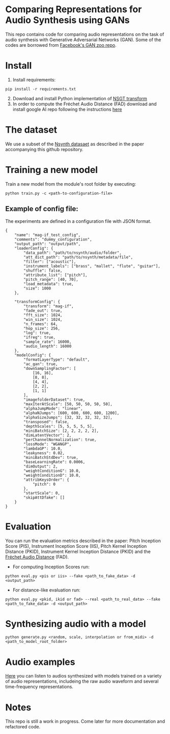 # Comparing Representations for Audio Synthesis using GANs
This repo contains code for comparing audio representations on the task of audio synthesis with Generative Adversarial Networks (GAN). Some of the codes are borrowed from [Facebook's GAN zoo repo](https://github.com/facebookresearch/pytorch_GAN_zoo).
# Install
1) Install requirements:

```
pip install -r requirements.txt
```
2) Download and install Python implementation of [NSGT transform](https://github.com/grrrr/nsgt) 
3) In order to compute the Fréchet Audio Distance (FAD) download and install google AI repo following the instructions [here](https://github.com/google-research/google-research/tree/master/frechet_audio_distance)

# The dataset
We use a subset of the [Nsynth datasaet](https://magenta.tensorflow.org/datasets/nsynth) as described in the paper accompanying this github repository.
# Training a new model
Train a new model from the module's root folder by executing:
```
python train.py -c <path-to-configuration-file>
```
## Example of config file:
The experiments are defined in a configuration file with JSON format.
```
{
    "name": "mag-if_test_config",
    "comments": "dummy_configuration",
    "output_path": "output/path",
    "loaderConfig": {
        "data_path": "path/to/nsynth/audio/folder",
        "att_dict_path": "path/to/nsynth/metadata/file",
        "filter": ["acoustic"],
        "instrument_labels": ["brass", "mallet", "flute", "guitar"],
        "shuffle": false,
        "attribute_list": ["pitch"],
        "pitch_range": [40, 70],
        "load_metadata": true,
        "size": 1000
    },
        
    "transformConfig": {
    	"transform": "mag-if",
        "fade_out": true,
        "fft_size": 1024,
        "win_size": 1024,
        "n_frames": 64,
        "hop_size": 256,
        "log": true,
        "ifreq": true,
        "sample_rate": 16000,
        "audio_length": 16000
    },
    "modelConfig": {
        "formatLayerType": "default",
        "ac_gan": true,
        "downSamplingFactor": [
            [16, 16],
            [8, 8],
            [4, 4],
            [2, 2],
            [1, 1]
        ],
        "imagefolderDataset": true,
        "maxIterAtScale": [50, 50, 50, 50, 50],
        "alphaJumpMode": "linear",
        "alphaNJumps": [600, 600, 600, 600, 1200],
        "alphaSizeJumps": [32, 32, 32, 32, 32],
        "transposed": false,
        "depthScales": [5, 5, 5, 5, 5],
        "miniBatchSize": [2, 2, 2, 2, 2],
        "dimLatentVector": 2,
        "perChannelNormalization": true,
        "lossMode": "WGANGP",
        "lambdaGP": 10.0,
        "leakyness": 0.02,
        "miniBatchStdDev": true,
        "baseLearningRate": 0.0006,
        "dimOutput": 2,
        "weightConditionG": 10.0,
        "weightConditionD": 10.0,
        "attribKeysOrder": {
            "pitch": 0
        },
        "startScale": 0,
        "skipAttDfake": []
    }
}

```

# Evaluation
You can run the evaluation metrics described in the paper: Pitch Inception Score (PIS), Instrument Inception Score (IIS), Pitch Kernel Inception Distance (PKID), Instrument Kernel Inception Distance (PKID) and the [Fréchet Audio Distance](https://arxiv.org/abs/1812.08466) (FAD).

* For computing Inception Scores run:
```
python eval.py <pis or iis> --fake <path_to_fake_data> -d <output_path>
```

* For distance-like evaluation run:
```
python eval.py <pkid, ikid or fad> --real <path_to_real_data> --fake <path_to_fake_data> -d <output_path>
```

# Synthesizing audio with a model
```
python generate.py <random, scale, interpolation or from_midi> -d <path_to_model_root_folder>
```
# Audio examples
[Here](https://sites.google.com/view/audio-synthesis-with-gans/p%C3%A1gina-principal) you can listen to audios synthesized with models trained on a variety of audio representations, includeing the raw audio waveform and several time-frequency representations.
# Notes
This repo is still a work in progress. Come later for more documentation and refactored code.
